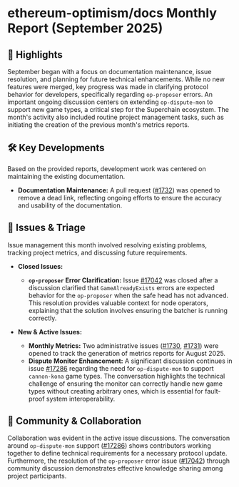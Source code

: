 # ethereum-optimism/docs Monthly Report (September 2025)

## 🚀 Highlights
September began with a focus on documentation maintenance, issue resolution, and planning for future technical enhancements. While no new features were merged, key progress was made in clarifying protocol behavior for developers, specifically regarding `op-proposer` errors. An important ongoing discussion centers on extending `op-dispute-mon` to support new game types, a critical step for the Superchain ecosystem. The month's activity also included routine project management tasks, such as initiating the creation of the previous month's metrics reports.

## 🛠️ Key Developments
Based on the provided reports, development work was centered on maintaining the existing documentation.

*   **Documentation Maintenance:** A pull request ([#1732](https://github.com/ethereum-optimism/docs/pull/1732)) was opened to remove a dead link, reflecting ongoing efforts to ensure the accuracy and usability of the documentation.

## 🐛 Issues & Triage
Issue management this month involved resolving existing problems, tracking project metrics, and discussing future requirements.

*   **Closed Issues:**
    *   **`op-proposer` Error Clarification:** Issue [#17042](https://github.com/ethereum-optimism/docs/issues/17042) was closed after a discussion clarified that `GameAlreadyExists` errors are expected behavior for the `op-proposer` when the safe head has not advanced. This resolution provides valuable context for node operators, explaining that the solution involves ensuring the batcher is running correctly.

*   **New & Active Issues:**
    *   **Monthly Metrics:** Two administrative issues ([#1730](https://github.com/ethereum-optimism/docs/issues/1730), [#1731](https://github.com/ethereum-optimism/docs/issues/1731)) were opened to track the generation of metrics reports for August 2025.
    *   **Dispute Monitor Enhancement:** A significant discussion continues in issue [#17286](https://github.com/ethereum-optimism/docs/issues/17286) regarding the need for `op-dispute-mon` to support `cannon-kona` game types. The conversation highlights the technical challenge of ensuring the monitor can correctly handle new game types without creating arbitrary ones, which is essential for fault-proof system interoperability.

## 💬 Community & Collaboration
Collaboration was evident in the active issue discussions. The conversation around `op-dispute-mon` support ([#17286](https://github.com/ethereum-optimism/docs/issues/17286)) shows contributors working together to define technical requirements for a necessary protocol update. Furthermore, the resolution of the `op-proposer` error issue ([#17042](https://github.com/ethereum-optimism/docs/issues/17042)) through community discussion demonstrates effective knowledge sharing among project participants.